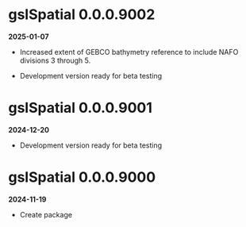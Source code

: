 # gslSpatial 0.0.0.9002
**2025-01-07**

* Increased extent of GEBCO bathymetry reference to include NAFO divisions 3 through 5.

* Development version ready for beta testing

# gslSpatial 0.0.0.9001
**2024-12-20**

* Development version ready for beta testing

# gslSpatial 0.0.0.9000
**2024-11-19**

* Create package
